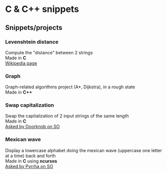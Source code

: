 # C & C++ snippets

## Snippets/projects

### Levenshtein distance
Compute the "distance" between 2 strings  
Made in **C**  
[Wikipedia page](https://en.wikipedia.org/wiki/Levenshtein_distance)

### Graph
Graph-related algorithms project (A*, Dijkstra), in a rough state  
Made in **C++**

### Swap capitalization
Swap the capitalization of 2 input strings of the same length  
Made in **C**  
[Asked by Doorknob on SO](https://codegolf.stackexchange.com/questions/53876/swap-capitalization-of-two-strings)

### Mexican wave
Display a lowercase alphabet doing the mexican wave (uppercase one letter at a time) back and forth  
Made in **C** using **ncurses**  
[Asked by Pyrrha on SO](https://codegolf.stackexchange.com/questions/53812/make-the-mexican-wave)
